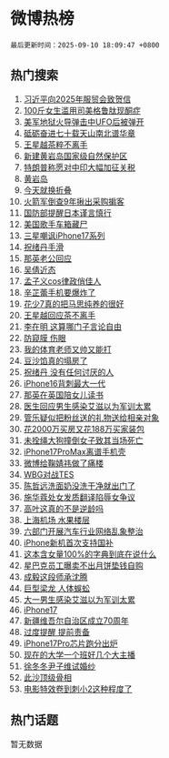 # 微博热榜

`最后更新时间：2025-09-10 18:09:47 +0800`

## 热门搜索

1. [习近平向2025年服贸会致贺信](https://m.weibo.cn/search?containerid=100103type%3D1%26t%3D10%26q%3D%23%E4%B9%A0%E8%BF%91%E5%B9%B3%E5%90%912025%E5%B9%B4%E6%9C%8D%E8%B4%B8%E4%BC%9A%E8%87%B4%E8%B4%BA%E4%BF%A1%23&stream_entry_id=51&isnewpage=1&extparam=seat%3D1%26c_type%3D51%26pos%3D0%26cate%3D10103%26q%3D%2523%25E4%25B9%25A0%25E8%25BF%2591%25E5%25B9%25B3%25E5%2590%25912025%25E5%25B9%25B4%25E6%259C%258D%25E8%25B4%25B8%25E4%25BC%259A%25E8%2587%25B4%25E8%25B4%25BA%25E4%25BF%25A1%2523%26dgr%3D0%26filter_type%3Drealtimehot%26stream_entry_id%3D51%26display_time%3D1757498985%26pre_seqid%3D175749898523602250548157)
1. [100斤女生滥用司美格鲁肽现酮症](https://m.weibo.cn/search?containerid=100103type%3D1%26t%3D10%26q%3D%23100%E6%96%A4%E5%A5%B3%E7%94%9F%E6%BB%A5%E7%94%A8%E5%8F%B8%E7%BE%8E%E6%A0%BC%E9%B2%81%E8%82%BD%E7%8E%B0%E9%85%AE%E7%97%87%23&stream_entry_id=31&isnewpage=1&extparam=seat%3D1%26pos%3D0%26lcate%3D5001%26realpos%3D1%26filter_type%3Drealtimehot%26q%3D%2523100%25E6%2596%25A4%25E5%25A5%25B3%25E7%2594%259F%25E6%25BB%25A5%25E7%2594%25A8%25E5%258F%25B8%25E7%25BE%258E%25E6%25A0%25BC%25E9%25B2%2581%25E8%2582%25BD%25E7%258E%25B0%25E9%2585%25AE%25E7%2597%2587%2523%26c_type%3D31%26cate%3D5001%26stream_entry_id%3D31%26dgr%3D0%26band_rank%3D1%26flag%3D2%26display_time%3D1757498985%26pre_seqid%3D175749898523602250548157)
1. [美军地狱火导弹击中UFO后被弹开](https://m.weibo.cn/search?containerid=100103type%3D1%26t%3D10%26q%3D%23%E7%BE%8E%E5%86%9B%E5%9C%B0%E7%8B%B1%E7%81%AB%E5%AF%BC%E5%BC%B9%E5%87%BB%E4%B8%ADUFO%E5%90%8E%E8%A2%AB%E5%BC%B9%E5%BC%80%23&stream_entry_id=31&isnewpage=1&extparam=seat%3D1%26pos%3D1%26lcate%3D5001%26realpos%3D2%26filter_type%3Drealtimehot%26q%3D%2523%25E7%25BE%258E%25E5%2586%259B%25E5%259C%25B0%25E7%258B%25B1%25E7%2581%25AB%25E5%25AF%25BC%25E5%25BC%25B9%25E5%2587%25BB%25E4%25B8%25ADUFO%25E5%2590%258E%25E8%25A2%25AB%25E5%25BC%25B9%25E5%25BC%2580%2523%26c_type%3D31%26cate%3D5001%26stream_entry_id%3D31%26dgr%3D0%26band_rank%3D2%26flag%3D1%26display_time%3D1757498985%26pre_seqid%3D175749898523602250548157)
1. [砥砺奋进七十载天山南北谱华章](https://m.weibo.cn/search?containerid=100103type%3D1%26t%3D10%26q%3D%23%E7%A0%A5%E7%A0%BA%E5%A5%8B%E8%BF%9B%E4%B8%83%E5%8D%81%E8%BD%BD%E5%A4%A9%E5%B1%B1%E5%8D%97%E5%8C%97%E8%B0%B1%E5%8D%8E%E7%AB%A0%23&stream_entry_id=31&isnewpage=1&extparam=seat%3D1%26pos%3D2%26lcate%3D5001%26realpos%3D3%26filter_type%3Drealtimehot%26q%3D%2523%25E7%25A0%25A5%25E7%25A0%25BA%25E5%25A5%258B%25E8%25BF%259B%25E4%25B8%2583%25E5%258D%2581%25E8%25BD%25BD%25E5%25A4%25A9%25E5%25B1%25B1%25E5%258D%2597%25E5%258C%2597%25E8%25B0%25B1%25E5%258D%258E%25E7%25AB%25A0%2523%26c_type%3D31%26cate%3D5001%26stream_entry_id%3D31%26dgr%3D0%26band_rank%3D3%26flag%3D0%26display_time%3D1757498985%26pre_seqid%3D175749898523602250548157)
1. [王星越茶粹不离手](https://m.weibo.cn/search?containerid=100103type%3D1%26t%3D10%26q%3D%23%E7%8E%8B%E6%98%9F%E8%B6%8A%E8%8C%B6%E7%B2%B9%E4%B8%8D%E7%A6%BB%E6%89%8B%23&stream_entry_id=31&isnewpage=1&extparam=seat%3D1%26pos%3D3%26lcate%3D5001%26topic_ad%3D1%26filter_type%3Drealtimehot%26q%3D%2523%25E7%258E%258B%25E6%2598%259F%25E8%25B6%258A%25E8%258C%25B6%25E7%25B2%25B9%25E4%25B8%258D%25E7%25A6%25BB%25E6%2589%258B%2523%26c_type%3D31%26adid%3D299922%26cate%3D5001%26dgr%3D0%26is_ad_pos%3D1%26band_rank%3D4%26stream_entry_id%3D31%26display_time%3D1757498985%26pre_seqid%3D175749898523602250548157)
1. [新建黄岩岛国家级自然保护区](https://m.weibo.cn/search?containerid=100103type%3D1%26t%3D10%26q%3D%23%E6%96%B0%E5%BB%BA%E9%BB%84%E5%B2%A9%E5%B2%9B%E5%9B%BD%E5%AE%B6%E7%BA%A7%E8%87%AA%E7%84%B6%E4%BF%9D%E6%8A%A4%E5%8C%BA%23&stream_entry_id=31&isnewpage=1&extparam=seat%3D1%26pos%3D4%26lcate%3D5001%26realpos%3D4%26filter_type%3Drealtimehot%26q%3D%2523%25E6%2596%25B0%25E5%25BB%25BA%25E9%25BB%2584%25E5%25B2%25A9%25E5%25B2%259B%25E5%259B%25BD%25E5%25AE%25B6%25E7%25BA%25A7%25E8%2587%25AA%25E7%2584%25B6%25E4%25BF%259D%25E6%258A%25A4%25E5%258C%25BA%2523%26c_type%3D31%26cate%3D5001%26stream_entry_id%3D31%26dgr%3D0%26band_rank%3D4%26flag%3D1%26display_time%3D1757498985%26pre_seqid%3D175749898523602250548157)
1. [特朗普称愿对中印大幅加征关税](https://m.weibo.cn/search?containerid=100103type%3D1%26t%3D10%26q%3D%23%E7%89%B9%E6%9C%97%E6%99%AE%E7%A7%B0%E6%84%BF%E5%AF%B9%E4%B8%AD%E5%8D%B0%E5%A4%A7%E5%B9%85%E5%8A%A0%E5%BE%81%E5%85%B3%E7%A8%8E%23&stream_entry_id=31&isnewpage=1&extparam=seat%3D1%26pos%3D5%26lcate%3D5001%26realpos%3D5%26filter_type%3Drealtimehot%26q%3D%2523%25E7%2589%25B9%25E6%259C%2597%25E6%2599%25AE%25E7%25A7%25B0%25E6%2584%25BF%25E5%25AF%25B9%25E4%25B8%25AD%25E5%258D%25B0%25E5%25A4%25A7%25E5%25B9%2585%25E5%258A%25A0%25E5%25BE%2581%25E5%2585%25B3%25E7%25A8%258E%2523%26c_type%3D31%26cate%3D5001%26stream_entry_id%3D31%26dgr%3D0%26band_rank%3D5%26flag%3D1%26display_time%3D1757498985%26pre_seqid%3D175749898523602250548157)
1. [黄岩岛](https://m.weibo.cn/search?containerid=100103type%3D1%26t%3D10%26q%3D%E9%BB%84%E5%B2%A9%E5%B2%9B&stream_entry_id=31&isnewpage=1&extparam=seat%3D1%26pos%3D6%26lcate%3D5001%26realpos%3D6%26filter_type%3Drealtimehot%26q%3D%25E9%25BB%2584%25E5%25B2%25A9%25E5%25B2%259B%26c_type%3D31%26cate%3D5001%26stream_entry_id%3D31%26dgr%3D0%26band_rank%3D6%26flag%3D1%26display_time%3D1757498985%26pre_seqid%3D175749898523602250548157)
1. [今天就换折叠](https://m.weibo.cn/search?containerid=100103type%3D1%26t%3D10%26q%3D%23%E4%BB%8A%E5%A4%A9%E5%B0%B1%E6%8D%A2%E6%8A%98%E5%8F%A0%23&stream_entry_id=31&isnewpage=1&extparam=seat%3D1%26pos%3D7%26lcate%3D5001%26topic_ad%3D1%26filter_type%3Drealtimehot%26q%3D%2523%25E4%25BB%258A%25E5%25A4%25A9%25E5%25B0%25B1%25E6%258D%25A2%25E6%258A%2598%25E5%258F%25A0%2523%26c_type%3D31%26adid%3D300542%26cate%3D5001%26dgr%3D0%26is_ad_pos%3D1%26band_rank%3D7%26stream_entry_id%3D31%26display_time%3D1757498985%26pre_seqid%3D175749898523602250548157)
1. [火箭军倒查9年揪出采购掮客](https://m.weibo.cn/search?containerid=100103type%3D1%26t%3D10%26q%3D%23%E7%81%AB%E7%AE%AD%E5%86%9B%E5%80%92%E6%9F%A59%E5%B9%B4%E6%8F%AA%E5%87%BA%E9%87%87%E8%B4%AD%E6%8E%AE%E5%AE%A2%23&stream_entry_id=31&isnewpage=1&extparam=seat%3D1%26pos%3D8%26lcate%3D5001%26realpos%3D7%26filter_type%3Drealtimehot%26q%3D%2523%25E7%2581%25AB%25E7%25AE%25AD%25E5%2586%259B%25E5%2580%2592%25E6%259F%25A59%25E5%25B9%25B4%25E6%258F%25AA%25E5%2587%25BA%25E9%2587%2587%25E8%25B4%25AD%25E6%258E%25AE%25E5%25AE%25A2%2523%26c_type%3D31%26cate%3D5001%26stream_entry_id%3D31%26dgr%3D0%26band_rank%3D7%26flag%3D0%26display_time%3D1757498985%26pre_seqid%3D175749898523602250548157)
1. [国防部提醒日本谨言慎行](https://m.weibo.cn/search?containerid=100103type%3D1%26t%3D10%26q%3D%23%E5%9B%BD%E9%98%B2%E9%83%A8%E6%8F%90%E9%86%92%E6%97%A5%E6%9C%AC%E8%B0%A8%E8%A8%80%E6%85%8E%E8%A1%8C%23&stream_entry_id=31&isnewpage=1&extparam=seat%3D1%26pos%3D9%26lcate%3D5001%26realpos%3D8%26filter_type%3Drealtimehot%26q%3D%2523%25E5%259B%25BD%25E9%2598%25B2%25E9%2583%25A8%25E6%258F%2590%25E9%2586%2592%25E6%2597%25A5%25E6%259C%25AC%25E8%25B0%25A8%25E8%25A8%2580%25E6%2585%258E%25E8%25A1%258C%2523%26c_type%3D31%26cate%3D5001%26stream_entry_id%3D31%26dgr%3D0%26band_rank%3D8%26flag%3D0%26display_time%3D1757498985%26pre_seqid%3D175749898523602250548157)
1. [美国歌手车箱藏尸](https://m.weibo.cn/search?containerid=100103type%3D1%26t%3D10%26q%3D%23%E7%BE%8E%E5%9B%BD%E6%AD%8C%E6%89%8B%E8%BD%A6%E7%AE%B1%E8%97%8F%E5%B0%B8%23&stream_entry_id=31&isnewpage=1&extparam=seat%3D1%26pos%3D10%26lcate%3D5001%26realpos%3D9%26filter_type%3Drealtimehot%26q%3D%2523%25E7%25BE%258E%25E5%259B%25BD%25E6%25AD%258C%25E6%2589%258B%25E8%25BD%25A6%25E7%25AE%25B1%25E8%2597%258F%25E5%25B0%25B8%2523%26c_type%3D31%26cate%3D5001%26stream_entry_id%3D31%26dgr%3D0%26band_rank%3D9%26flag%3D1%26display_time%3D1757498985%26pre_seqid%3D175749898523602250548157)
1. [三星嘲讽iPhone17系列](https://m.weibo.cn/search?containerid=100103type%3D1%26t%3D10%26q%3D%23%E4%B8%89%E6%98%9F%E5%98%B2%E8%AE%BDiPhone17%E7%B3%BB%E5%88%97%23&stream_entry_id=31&isnewpage=1&extparam=seat%3D1%26pos%3D11%26lcate%3D5001%26realpos%3D10%26filter_type%3Drealtimehot%26q%3D%2523%25E4%25B8%2589%25E6%2598%259F%25E5%2598%25B2%25E8%25AE%25BDiPhone17%25E7%25B3%25BB%25E5%2588%2597%2523%26c_type%3D31%26cate%3D5001%26stream_entry_id%3D31%26dgr%3D0%26band_rank%3D10%26flag%3D1%26display_time%3D1757498985%26pre_seqid%3D175749898523602250548157)
1. [祝绪丹手滑](https://m.weibo.cn/search?containerid=100103type%3D1%26t%3D10%26q%3D%23%E7%A5%9D%E7%BB%AA%E4%B8%B9%E6%89%8B%E6%BB%91%23&stream_entry_id=31&isnewpage=1&extparam=seat%3D1%26pos%3D12%26lcate%3D5001%26realpos%3D11%26filter_type%3Drealtimehot%26q%3D%2523%25E7%25A5%259D%25E7%25BB%25AA%25E4%25B8%25B9%25E6%2589%258B%25E6%25BB%2591%2523%26c_type%3D31%26cate%3D5001%26stream_entry_id%3D31%26dgr%3D0%26band_rank%3D11%26flag%3D2%26display_time%3D1757498985%26pre_seqid%3D175749898523602250548157)
1. [那英老公回应](https://m.weibo.cn/search?containerid=100103type%3D1%26t%3D10%26q%3D%23%E9%82%A3%E8%8B%B1%E8%80%81%E5%85%AC%E5%9B%9E%E5%BA%94%23&stream_entry_id=31&isnewpage=1&extparam=seat%3D1%26pos%3D13%26lcate%3D5001%26realpos%3D12%26filter_type%3Drealtimehot%26q%3D%2523%25E9%2582%25A3%25E8%258B%25B1%25E8%2580%2581%25E5%2585%25AC%25E5%259B%259E%25E5%25BA%2594%2523%26c_type%3D31%26cate%3D5001%26stream_entry_id%3D31%26dgr%3D0%26band_rank%3D12%26flag%3D2%26display_time%3D1757498985%26pre_seqid%3D175749898523602250548157)
1. [吴倩近态](https://m.weibo.cn/search?containerid=100103type%3D1%26t%3D10%26q%3D%E5%90%B4%E5%80%A9%E8%BF%91%E6%80%81&stream_entry_id=31&isnewpage=1&extparam=seat%3D1%26pos%3D14%26lcate%3D5001%26realpos%3D13%26filter_type%3Drealtimehot%26q%3D%25E5%2590%25B4%25E5%2580%25A9%25E8%25BF%2591%25E6%2580%2581%26c_type%3D31%26cate%3D5001%26stream_entry_id%3D31%26dgr%3D0%26band_rank%3D13%26flag%3D1%26display_time%3D1757498985%26pre_seqid%3D175749898523602250548157)
1. [孟子义cos律政俏佳人](https://m.weibo.cn/search?containerid=100103type%3D1%26t%3D10%26q%3D%23%E5%AD%9F%E5%AD%90%E4%B9%89cos%E5%BE%8B%E6%94%BF%E4%BF%8F%E4%BD%B3%E4%BA%BA%23&stream_entry_id=31&isnewpage=1&extparam=seat%3D1%26pos%3D15%26lcate%3D5001%26realpos%3D14%26filter_type%3Drealtimehot%26q%3D%2523%25E5%25AD%259F%25E5%25AD%2590%25E4%25B9%2589cos%25E5%25BE%258B%25E6%2594%25BF%25E4%25BF%258F%25E4%25BD%25B3%25E4%25BA%25BA%2523%26c_type%3D31%26cate%3D5001%26stream_entry_id%3D31%26dgr%3D0%26band_rank%3D14%26flag%3D0%26display_time%3D1757498985%26pre_seqid%3D175749898523602250548157)
1. [辛芷蕾手机要爆炸了](https://m.weibo.cn/search?containerid=100103type%3D1%26t%3D10%26q%3D%23%E8%BE%9B%E8%8A%B7%E8%95%BE%E6%89%8B%E6%9C%BA%E8%A6%81%E7%88%86%E7%82%B8%E4%BA%86%23&stream_entry_id=31&isnewpage=1&extparam=seat%3D1%26pos%3D16%26lcate%3D5001%26realpos%3D15%26filter_type%3Drealtimehot%26q%3D%2523%25E8%25BE%259B%25E8%258A%25B7%25E8%2595%25BE%25E6%2589%258B%25E6%259C%25BA%25E8%25A6%2581%25E7%2588%2586%25E7%2582%25B8%25E4%25BA%2586%2523%26c_type%3D31%26cate%3D5001%26stream_entry_id%3D31%26dgr%3D0%26band_rank%3D15%26flag%3D0%26display_time%3D1757498985%26pre_seqid%3D175749898523602250548157)
1. [花少7真的把马思纯养的很好](https://m.weibo.cn/search?containerid=100103type%3D1%26t%3D10%26q%3D%E8%8A%B1%E5%B0%917%E7%9C%9F%E7%9A%84%E6%8A%8A%E9%A9%AC%E6%80%9D%E7%BA%AF%E5%85%BB%E7%9A%84%E5%BE%88%E5%A5%BD&stream_entry_id=31&isnewpage=1&extparam=seat%3D1%26pos%3D17%26lcate%3D5001%26realpos%3D16%26filter_type%3Drealtimehot%26q%3D%25E8%258A%25B1%25E5%25B0%25917%25E7%259C%259F%25E7%259A%2584%25E6%258A%258A%25E9%25A9%25AC%25E6%2580%259D%25E7%25BA%25AF%25E5%2585%25BB%25E7%259A%2584%25E5%25BE%2588%25E5%25A5%25BD%26c_type%3D31%26cate%3D5001%26stream_entry_id%3D31%26dgr%3D0%26band_rank%3D16%26flag%3D0%26display_time%3D1757498985%26pre_seqid%3D175749898523602250548157)
1. [王星越回应茶不离手](https://m.weibo.cn/search?containerid=100103type%3D1%26t%3D10%26q%3D%23%E7%8E%8B%E6%98%9F%E8%B6%8A%E5%9B%9E%E5%BA%94%E8%8C%B6%E4%B8%8D%E7%A6%BB%E6%89%8B%23&stream_entry_id=31&isnewpage=1&extparam=seat%3D1%26pos%3D18%26lcate%3D5001%26realpos%3D17%26filter_type%3Drealtimehot%26q%3D%2523%25E7%258E%258B%25E6%2598%259F%25E8%25B6%258A%25E5%259B%259E%25E5%25BA%2594%25E8%258C%25B6%25E4%25B8%258D%25E7%25A6%25BB%25E6%2589%258B%2523%26c_type%3D31%26cate%3D5001%26stream_entry_id%3D31%26dgr%3D0%26band_rank%3D17%26flag%3D1%26display_time%3D1757498985%26pre_seqid%3D175749898523602250548157)
1. [李在明 这算哪门子言论自由](https://m.weibo.cn/search?containerid=100103type%3D1%26t%3D10%26q%3D%E6%9D%8E%E5%9C%A8%E6%98%8E+%E8%BF%99%E7%AE%97%E5%93%AA%E9%97%A8%E5%AD%90%E8%A8%80%E8%AE%BA%E8%87%AA%E7%94%B1&stream_entry_id=31&isnewpage=1&extparam=seat%3D1%26pos%3D19%26lcate%3D5001%26realpos%3D18%26filter_type%3Drealtimehot%26q%3D%25E6%259D%258E%25E5%259C%25A8%25E6%2598%258E%2520%25E8%25BF%2599%25E7%25AE%2597%25E5%2593%25AA%25E9%2597%25A8%25E5%25AD%2590%25E8%25A8%2580%25E8%25AE%25BA%25E8%2587%25AA%25E7%2594%25B1%26c_type%3D31%26cate%3D5001%26stream_entry_id%3D31%26dgr%3D0%26band_rank%3D18%26flag%3D1%26display_time%3D1757498985%26pre_seqid%3D175749898523602250548157)
1. [防窥膜 伤眼](https://m.weibo.cn/search?containerid=100103type%3D1%26t%3D10%26q%3D%E9%98%B2%E7%AA%A5%E8%86%9C+%E4%BC%A4%E7%9C%BC&stream_entry_id=31&isnewpage=1&extparam=seat%3D1%26pos%3D20%26lcate%3D5001%26realpos%3D19%26filter_type%3Drealtimehot%26q%3D%25E9%2598%25B2%25E7%25AA%25A5%25E8%2586%259C%2520%25E4%25BC%25A4%25E7%259C%25BC%26c_type%3D31%26cate%3D5001%26stream_entry_id%3D31%26dgr%3D0%26band_rank%3D19%26flag%3D1%26display_time%3D1757498985%26pre_seqid%3D175749898523602250548157)
1. [我的体育老师又帅又能打](https://m.weibo.cn/search?containerid=100103type%3D1%26t%3D10%26q%3D%23%E6%88%91%E7%9A%84%E4%BD%93%E8%82%B2%E8%80%81%E5%B8%88%E5%8F%88%E5%B8%85%E5%8F%88%E8%83%BD%E6%89%93%23&stream_entry_id=31&isnewpage=1&extparam=seat%3D1%26pos%3D21%26lcate%3D5001%26realpos%3D20%26filter_type%3Drealtimehot%26q%3D%2523%25E6%2588%2591%25E7%259A%2584%25E4%25BD%2593%25E8%2582%25B2%25E8%2580%2581%25E5%25B8%2588%25E5%258F%2588%25E5%25B8%2585%25E5%258F%2588%25E8%2583%25BD%25E6%2589%2593%2523%26c_type%3D31%26cate%3D5001%26stream_entry_id%3D31%26dgr%3D0%26band_rank%3D20%26flag%3D1%26display_time%3D1757498985%26pre_seqid%3D175749898523602250548157)
1. [豆沙馅真的塌房了](https://m.weibo.cn/search?containerid=100103type%3D1%26t%3D10%26q%3D%E8%B1%86%E6%B2%99%E9%A6%85%E7%9C%9F%E7%9A%84%E5%A1%8C%E6%88%BF%E4%BA%86&stream_entry_id=31&isnewpage=1&extparam=seat%3D1%26pos%3D22%26lcate%3D5001%26realpos%3D21%26filter_type%3Drealtimehot%26q%3D%25E8%25B1%2586%25E6%25B2%2599%25E9%25A6%2585%25E7%259C%259F%25E7%259A%2584%25E5%25A1%258C%25E6%2588%25BF%25E4%25BA%2586%26c_type%3D31%26cate%3D5001%26stream_entry_id%3D31%26dgr%3D0%26band_rank%3D21%26flag%3D0%26display_time%3D1757498985%26pre_seqid%3D175749898523602250548157)
1. [祝绪丹 没有任何讨厌的人](https://m.weibo.cn/search?containerid=100103type%3D1%26t%3D10%26q%3D%E7%A5%9D%E7%BB%AA%E4%B8%B9+%E6%B2%A1%E6%9C%89%E4%BB%BB%E4%BD%95%E8%AE%A8%E5%8E%8C%E7%9A%84%E4%BA%BA&stream_entry_id=31&isnewpage=1&extparam=seat%3D1%26pos%3D23%26lcate%3D5001%26realpos%3D22%26filter_type%3Drealtimehot%26q%3D%25E7%25A5%259D%25E7%25BB%25AA%25E4%25B8%25B9%2520%25E6%25B2%25A1%25E6%259C%2589%25E4%25BB%25BB%25E4%25BD%2595%25E8%25AE%25A8%25E5%258E%258C%25E7%259A%2584%25E4%25BA%25BA%26c_type%3D31%26cate%3D5001%26stream_entry_id%3D31%26dgr%3D0%26band_rank%3D22%26flag%3D0%26display_time%3D1757498985%26pre_seqid%3D175749898523602250548157)
1. [iPhone16背刺最大一代](https://m.weibo.cn/search?containerid=100103type%3D1%26t%3D10%26q%3DiPhone16%E8%83%8C%E5%88%BA%E6%9C%80%E5%A4%A7%E4%B8%80%E4%BB%A3&stream_entry_id=31&isnewpage=1&extparam=seat%3D1%26pos%3D24%26lcate%3D5001%26realpos%3D23%26filter_type%3Drealtimehot%26q%3DiPhone16%25E8%2583%258C%25E5%2588%25BA%25E6%259C%2580%25E5%25A4%25A7%25E4%25B8%2580%25E4%25BB%25A3%26c_type%3D31%26cate%3D5001%26stream_entry_id%3D31%26dgr%3D0%26band_rank%3D23%26flag%3D0%26display_time%3D1757498985%26pre_seqid%3D175749898523602250548157)
1. [那英在英国陪女儿读书](https://m.weibo.cn/search?containerid=100103type%3D1%26t%3D10%26q%3D%23%E9%82%A3%E8%8B%B1%E5%9C%A8%E8%8B%B1%E5%9B%BD%E9%99%AA%E5%A5%B3%E5%84%BF%E8%AF%BB%E4%B9%A6%23&stream_entry_id=31&isnewpage=1&extparam=seat%3D1%26pos%3D25%26lcate%3D5001%26realpos%3D24%26filter_type%3Drealtimehot%26q%3D%2523%25E9%2582%25A3%25E8%258B%25B1%25E5%259C%25A8%25E8%258B%25B1%25E5%259B%25BD%25E9%2599%25AA%25E5%25A5%25B3%25E5%2584%25BF%25E8%25AF%25BB%25E4%25B9%25A6%2523%26c_type%3D31%26cate%3D5001%26stream_entry_id%3D31%26dgr%3D0%26band_rank%3D24%26flag%3D0%26display_time%3D1757498985%26pre_seqid%3D175749898523602250548157)
1. [医生回应男生感染艾滋以为军训太累](https://m.weibo.cn/search?containerid=100103type%3D1%26t%3D10%26q%3D%23%E5%8C%BB%E7%94%9F%E5%9B%9E%E5%BA%94%E7%94%B7%E7%94%9F%E6%84%9F%E6%9F%93%E8%89%BE%E6%BB%8B%E4%BB%A5%E4%B8%BA%E5%86%9B%E8%AE%AD%E5%A4%AA%E7%B4%AF%23&stream_entry_id=31&isnewpage=1&extparam=seat%3D1%26pos%3D26%26lcate%3D5001%26realpos%3D25%26filter_type%3Drealtimehot%26q%3D%2523%25E5%258C%25BB%25E7%2594%259F%25E5%259B%259E%25E5%25BA%2594%25E7%2594%25B7%25E7%2594%259F%25E6%2584%259F%25E6%259F%2593%25E8%2589%25BE%25E6%25BB%258B%25E4%25BB%25A5%25E4%25B8%25BA%25E5%2586%259B%25E8%25AE%25AD%25E5%25A4%25AA%25E7%25B4%25AF%2523%26c_type%3D31%26cate%3D5001%26stream_entry_id%3D31%26dgr%3D0%26band_rank%3D25%26flag%3D1%26display_time%3D1757498985%26pre_seqid%3D175749898523602250548157)
1. [管乐疑似把粉丝送的礼物送给相亲对象](https://m.weibo.cn/search?containerid=100103type%3D1%26t%3D10%26q%3D%23%E7%AE%A1%E4%B9%90%E7%96%91%E4%BC%BC%E6%8A%8A%E7%B2%89%E4%B8%9D%E9%80%81%E7%9A%84%E7%A4%BC%E7%89%A9%E9%80%81%E7%BB%99%E7%9B%B8%E4%BA%B2%E5%AF%B9%E8%B1%A1%23&stream_entry_id=31&isnewpage=1&extparam=seat%3D1%26pos%3D27%26lcate%3D5001%26realpos%3D26%26filter_type%3Drealtimehot%26q%3D%2523%25E7%25AE%25A1%25E4%25B9%2590%25E7%2596%2591%25E4%25BC%25BC%25E6%258A%258A%25E7%25B2%2589%25E4%25B8%259D%25E9%2580%2581%25E7%259A%2584%25E7%25A4%25BC%25E7%2589%25A9%25E9%2580%2581%25E7%25BB%2599%25E7%259B%25B8%25E4%25BA%25B2%25E5%25AF%25B9%25E8%25B1%25A1%2523%26c_type%3D31%26cate%3D5001%26stream_entry_id%3D31%26dgr%3D0%26band_rank%3D26%26flag%3D0%26display_time%3D1757498985%26pre_seqid%3D175749898523602250548157)
1. [花2000万买房又花188万买家装包](https://m.weibo.cn/search?containerid=100103type%3D1%26t%3D10%26q%3D%23%E8%8A%B12000%E4%B8%87%E4%B9%B0%E6%88%BF%E5%8F%88%E8%8A%B1188%E4%B8%87%E4%B9%B0%E5%AE%B6%E8%A3%85%E5%8C%85%23&stream_entry_id=31&isnewpage=1&extparam=seat%3D1%26pos%3D28%26lcate%3D5001%26realpos%3D27%26filter_type%3Drealtimehot%26q%3D%2523%25E8%258A%25B12000%25E4%25B8%2587%25E4%25B9%25B0%25E6%2588%25BF%25E5%258F%2588%25E8%258A%25B1188%25E4%25B8%2587%25E4%25B9%25B0%25E5%25AE%25B6%25E8%25A3%2585%25E5%258C%2585%2523%26c_type%3D31%26cate%3D5001%26stream_entry_id%3D31%26dgr%3D0%26band_rank%3D27%26flag%3D0%26display_time%3D1757498985%26pre_seqid%3D175749898523602250548157)
1. [未拴绳大狗撞倒女子致其当场死亡](https://m.weibo.cn/search?containerid=100103type%3D1%26t%3D10%26q%3D%23%E6%9C%AA%E6%8B%B4%E7%BB%B3%E5%A4%A7%E7%8B%97%E6%92%9E%E5%80%92%E5%A5%B3%E5%AD%90%E8%87%B4%E5%85%B6%E5%BD%93%E5%9C%BA%E6%AD%BB%E4%BA%A1%23&stream_entry_id=31&isnewpage=1&extparam=seat%3D1%26pos%3D29%26lcate%3D5001%26realpos%3D28%26filter_type%3Drealtimehot%26q%3D%2523%25E6%259C%25AA%25E6%258B%25B4%25E7%25BB%25B3%25E5%25A4%25A7%25E7%258B%2597%25E6%2592%259E%25E5%2580%2592%25E5%25A5%25B3%25E5%25AD%2590%25E8%2587%25B4%25E5%2585%25B6%25E5%25BD%2593%25E5%259C%25BA%25E6%25AD%25BB%25E4%25BA%25A1%2523%26c_type%3D31%26cate%3D5001%26stream_entry_id%3D31%26dgr%3D0%26band_rank%3D28%26flag%3D1%26display_time%3D1757498985%26pre_seqid%3D175749898523602250548157)
1. [iPhone17ProMax离谱手机壳](https://m.weibo.cn/search?containerid=100103type%3D1%26t%3D10%26q%3D%23iPhone17ProMax%E7%A6%BB%E8%B0%B1%E6%89%8B%E6%9C%BA%E5%A3%B3%23&stream_entry_id=31&isnewpage=1&extparam=seat%3D1%26pos%3D30%26lcate%3D5001%26realpos%3D29%26filter_type%3Drealtimehot%26q%3D%2523iPhone17ProMax%25E7%25A6%25BB%25E8%25B0%25B1%25E6%2589%258B%25E6%259C%25BA%25E5%25A3%25B3%2523%26c_type%3D31%26cate%3D5001%26stream_entry_id%3D31%26dgr%3D0%26band_rank%3D29%26flag%3D0%26display_time%3D1757498985%26pre_seqid%3D175749898523602250548157)
1. [微博给鞠婧祎做了痛楼](https://m.weibo.cn/search?containerid=100103type%3D1%26t%3D10%26q%3D%23%E5%BE%AE%E5%8D%9A%E7%BB%99%E9%9E%A0%E5%A9%A7%E7%A5%8E%E5%81%9A%E4%BA%86%E7%97%9B%E6%A5%BC%23&stream_entry_id=31&isnewpage=1&extparam=seat%3D1%26pos%3D31%26lcate%3D5001%26realpos%3D30%26filter_type%3Drealtimehot%26q%3D%2523%25E5%25BE%25AE%25E5%258D%259A%25E7%25BB%2599%25E9%259E%25A0%25E5%25A9%25A7%25E7%25A5%258E%25E5%2581%259A%25E4%25BA%2586%25E7%2597%259B%25E6%25A5%25BC%2523%26c_type%3D31%26cate%3D5001%26stream_entry_id%3D31%26dgr%3D0%26band_rank%3D30%26flag%3D1%26display_time%3D1757498985%26pre_seqid%3D175749898523602250548157)
1. [WBG对战TES](https://m.weibo.cn/search?containerid=100103type%3D1%26t%3D10%26q%3D%23WBG%E5%AF%B9%E6%88%98TES%23&stream_entry_id=31&isnewpage=1&extparam=seat%3D1%26pos%3D32%26lcate%3D5001%26realpos%3D31%26filter_type%3Drealtimehot%26q%3D%2523WBG%25E5%25AF%25B9%25E6%2588%2598TES%2523%26c_type%3D31%26cate%3D5001%26stream_entry_id%3D31%26dgr%3D0%26band_rank%3D31%26flag%3D1%26display_time%3D1757498985%26pre_seqid%3D175749898523602250548157)
1. [陈哲远洗面奶没洗干净就出门了](https://m.weibo.cn/search?containerid=100103type%3D1%26t%3D10%26q%3D%E9%99%88%E5%93%B2%E8%BF%9C%E6%B4%97%E9%9D%A2%E5%A5%B6%E6%B2%A1%E6%B4%97%E5%B9%B2%E5%87%80%E5%B0%B1%E5%87%BA%E9%97%A8%E4%BA%86&stream_entry_id=31&isnewpage=1&extparam=seat%3D1%26pos%3D33%26lcate%3D5001%26realpos%3D32%26filter_type%3Drealtimehot%26q%3D%25E9%2599%2588%25E5%2593%25B2%25E8%25BF%259C%25E6%25B4%2597%25E9%259D%25A2%25E5%25A5%25B6%25E6%25B2%25A1%25E6%25B4%2597%25E5%25B9%25B2%25E5%2587%2580%25E5%25B0%25B1%25E5%2587%25BA%25E9%2597%25A8%25E4%25BA%2586%26c_type%3D31%26cate%3D5001%26stream_entry_id%3D31%26dgr%3D0%26band_rank%3D32%26flag%3D1%26display_time%3D1757498985%26pre_seqid%3D175749898523602250548157)
1. [施华蔻处女发质翻译陷辱女争议](https://m.weibo.cn/search?containerid=100103type%3D1%26t%3D10%26q%3D%23%E6%96%BD%E5%8D%8E%E8%94%BB%E5%A4%84%E5%A5%B3%E5%8F%91%E8%B4%A8%E7%BF%BB%E8%AF%91%E9%99%B7%E8%BE%B1%E5%A5%B3%E4%BA%89%E8%AE%AE%23&stream_entry_id=31&isnewpage=1&extparam=seat%3D1%26pos%3D34%26lcate%3D5001%26realpos%3D33%26filter_type%3Drealtimehot%26q%3D%2523%25E6%2596%25BD%25E5%258D%258E%25E8%2594%25BB%25E5%25A4%2584%25E5%25A5%25B3%25E5%258F%2591%25E8%25B4%25A8%25E7%25BF%25BB%25E8%25AF%2591%25E9%2599%25B7%25E8%25BE%25B1%25E5%25A5%25B3%25E4%25BA%2589%25E8%25AE%25AE%2523%26c_type%3D31%26cate%3D5001%26stream_entry_id%3D31%26dgr%3D0%26band_rank%3D33%26flag%3D1%26display_time%3D1757498985%26pre_seqid%3D175749898523602250548157)
1. [高叶这真的不是逆龄吗](https://m.weibo.cn/search?containerid=100103type%3D1%26t%3D10%26q%3D%E9%AB%98%E5%8F%B6%E8%BF%99%E7%9C%9F%E7%9A%84%E4%B8%8D%E6%98%AF%E9%80%86%E9%BE%84%E5%90%97&stream_entry_id=31&isnewpage=1&extparam=seat%3D1%26pos%3D35%26lcate%3D5001%26realpos%3D34%26filter_type%3Drealtimehot%26q%3D%25E9%25AB%2598%25E5%258F%25B6%25E8%25BF%2599%25E7%259C%259F%25E7%259A%2584%25E4%25B8%258D%25E6%2598%25AF%25E9%2580%2586%25E9%25BE%2584%25E5%2590%2597%26c_type%3D31%26cate%3D5001%26stream_entry_id%3D31%26dgr%3D0%26band_rank%3D34%26flag%3D1%26display_time%3D1757498985%26pre_seqid%3D175749898523602250548157)
1. [上海机场 水果楼层](https://m.weibo.cn/search?containerid=100103type%3D1%26t%3D10%26q%3D%E4%B8%8A%E6%B5%B7%E6%9C%BA%E5%9C%BA+%E6%B0%B4%E6%9E%9C%E6%A5%BC%E5%B1%82&stream_entry_id=31&isnewpage=1&extparam=seat%3D1%26pos%3D36%26lcate%3D5001%26realpos%3D35%26filter_type%3Drealtimehot%26q%3D%25E4%25B8%258A%25E6%25B5%25B7%25E6%259C%25BA%25E5%259C%25BA%2520%25E6%25B0%25B4%25E6%259E%259C%25E6%25A5%25BC%25E5%25B1%2582%26c_type%3D31%26cate%3D5001%26stream_entry_id%3D31%26dgr%3D0%26band_rank%3D35%26flag%3D1%26display_time%3D1757498985%26pre_seqid%3D175749898523602250548157)
1. [六部门开展汽车行业网络乱象整治](https://m.weibo.cn/search?containerid=100103type%3D1%26t%3D10%26q%3D%23%E5%85%AD%E9%83%A8%E9%97%A8%E5%BC%80%E5%B1%95%E6%B1%BD%E8%BD%A6%E8%A1%8C%E4%B8%9A%E7%BD%91%E7%BB%9C%E4%B9%B1%E8%B1%A1%E6%95%B4%E6%B2%BB%23&stream_entry_id=31&isnewpage=1&extparam=seat%3D1%26pos%3D37%26lcate%3D5001%26realpos%3D36%26filter_type%3Drealtimehot%26q%3D%2523%25E5%2585%25AD%25E9%2583%25A8%25E9%2597%25A8%25E5%25BC%2580%25E5%25B1%2595%25E6%25B1%25BD%25E8%25BD%25A6%25E8%25A1%258C%25E4%25B8%259A%25E7%25BD%2591%25E7%25BB%259C%25E4%25B9%25B1%25E8%25B1%25A1%25E6%2595%25B4%25E6%25B2%25BB%2523%26c_type%3D31%26cate%3D5001%26stream_entry_id%3D31%26dgr%3D0%26band_rank%3D36%26flag%3D0%26display_time%3D1757498985%26pre_seqid%3D175749898523602250548157)
1. [iPhone新机首次支持国补](https://m.weibo.cn/search?containerid=100103type%3D1%26t%3D10%26q%3DiPhone%E6%96%B0%E6%9C%BA%E9%A6%96%E6%AC%A1%E6%94%AF%E6%8C%81%E5%9B%BD%E8%A1%A5&stream_entry_id=31&isnewpage=1&extparam=seat%3D1%26pos%3D38%26lcate%3D5001%26realpos%3D37%26filter_type%3Drealtimehot%26q%3DiPhone%25E6%2596%25B0%25E6%259C%25BA%25E9%25A6%2596%25E6%25AC%25A1%25E6%2594%25AF%25E6%258C%2581%25E5%259B%25BD%25E8%25A1%25A5%26c_type%3D31%26cate%3D5001%26stream_entry_id%3D31%26dgr%3D0%26band_rank%3D37%26flag%3D0%26display_time%3D1757498985%26pre_seqid%3D175749898523602250548157)
1. [这本含女量100%的字典到底在说什么](https://m.weibo.cn/search?containerid=100103type%3D1%26t%3D10%26q%3D%23%E8%BF%99%E6%9C%AC%E5%90%AB%E5%A5%B3%E9%87%8F100%25%E7%9A%84%E5%AD%97%E5%85%B8%E5%88%B0%E5%BA%95%E5%9C%A8%E8%AF%B4%E4%BB%80%E4%B9%88%23&stream_entry_id=31&isnewpage=1&extparam=seat%3D1%26pos%3D39%26lcate%3D5001%26realpos%3D38%26filter_type%3Drealtimehot%26q%3D%2523%25E8%25BF%2599%25E6%259C%25AC%25E5%2590%25AB%25E5%25A5%25B3%25E9%2587%258F100%2525%25E7%259A%2584%25E5%25AD%2597%25E5%2585%25B8%25E5%2588%25B0%25E5%25BA%2595%25E5%259C%25A8%25E8%25AF%25B4%25E4%25BB%2580%25E4%25B9%2588%2523%26c_type%3D31%26cate%3D5001%26stream_entry_id%3D31%26dgr%3D0%26band_rank%3D38%26flag%3D1%26display_time%3D1757498985%26pre_seqid%3D175749898523602250548157)
1. [星巴克员工曝卖不出月饼垫钱自购](https://m.weibo.cn/search?containerid=100103type%3D1%26t%3D10%26q%3D%23%E6%98%9F%E5%B7%B4%E5%85%8B%E5%91%98%E5%B7%A5%E6%9B%9D%E5%8D%96%E4%B8%8D%E5%87%BA%E6%9C%88%E9%A5%BC%E5%9E%AB%E9%92%B1%E8%87%AA%E8%B4%AD%23&stream_entry_id=31&isnewpage=1&extparam=seat%3D1%26pos%3D40%26lcate%3D5001%26realpos%3D39%26filter_type%3Drealtimehot%26q%3D%2523%25E6%2598%259F%25E5%25B7%25B4%25E5%2585%258B%25E5%2591%2598%25E5%25B7%25A5%25E6%259B%259D%25E5%258D%2596%25E4%25B8%258D%25E5%2587%25BA%25E6%259C%2588%25E9%25A5%25BC%25E5%259E%25AB%25E9%2592%25B1%25E8%2587%25AA%25E8%25B4%25AD%2523%26c_type%3D31%26cate%3D5001%26stream_entry_id%3D31%26dgr%3D0%26band_rank%3D39%26flag%3D1%26display_time%3D1757498985%26pre_seqid%3D175749898523602250548157)
1. [成毅这段师承沈腾](https://m.weibo.cn/search?containerid=100103type%3D1%26t%3D10%26q%3D%E6%88%90%E6%AF%85%E8%BF%99%E6%AE%B5%E5%B8%88%E6%89%BF%E6%B2%88%E8%85%BE&stream_entry_id=31&isnewpage=1&extparam=seat%3D1%26pos%3D41%26lcate%3D5001%26realpos%3D40%26filter_type%3Drealtimehot%26q%3D%25E6%2588%2590%25E6%25AF%2585%25E8%25BF%2599%25E6%25AE%25B5%25E5%25B8%2588%25E6%2589%25BF%25E6%25B2%2588%25E8%2585%25BE%26c_type%3D31%26cate%3D5001%26stream_entry_id%3D31%26dgr%3D0%26band_rank%3D40%26flag%3D1%26display_time%3D1757498985%26pre_seqid%3D175749898523602250548157)
1. [巨型梁龙 人体蜈蚣](https://m.weibo.cn/search?containerid=100103type%3D1%26t%3D10%26q%3D%E5%B7%A8%E5%9E%8B%E6%A2%81%E9%BE%99+%E4%BA%BA%E4%BD%93%E8%9C%88%E8%9A%A3&stream_entry_id=31&isnewpage=1&extparam=seat%3D1%26pos%3D42%26lcate%3D5001%26realpos%3D41%26filter_type%3Drealtimehot%26q%3D%25E5%25B7%25A8%25E5%259E%258B%25E6%25A2%2581%25E9%25BE%2599%2520%25E4%25BA%25BA%25E4%25BD%2593%25E8%259C%2588%25E8%259A%25A3%26c_type%3D31%26cate%3D5001%26stream_entry_id%3D31%26dgr%3D0%26band_rank%3D41%26flag%3D0%26display_time%3D1757498985%26pre_seqid%3D175749898523602250548157)
1. [大一男生感染艾滋以为军训太累](https://m.weibo.cn/search?containerid=100103type%3D1%26t%3D10%26q%3D%23%E5%A4%A7%E4%B8%80%E7%94%B7%E7%94%9F%E6%84%9F%E6%9F%93%E8%89%BE%E6%BB%8B%E4%BB%A5%E4%B8%BA%E5%86%9B%E8%AE%AD%E5%A4%AA%E7%B4%AF%23&stream_entry_id=31&isnewpage=1&extparam=seat%3D1%26pos%3D43%26lcate%3D5001%26realpos%3D42%26filter_type%3Drealtimehot%26q%3D%2523%25E5%25A4%25A7%25E4%25B8%2580%25E7%2594%25B7%25E7%2594%259F%25E6%2584%259F%25E6%259F%2593%25E8%2589%25BE%25E6%25BB%258B%25E4%25BB%25A5%25E4%25B8%25BA%25E5%2586%259B%25E8%25AE%25AD%25E5%25A4%25AA%25E7%25B4%25AF%2523%26c_type%3D31%26cate%3D5001%26stream_entry_id%3D31%26dgr%3D0%26band_rank%3D42%26flag%3D1%26display_time%3D1757498985%26pre_seqid%3D175749898523602250548157)
1. [iPhone17](https://m.weibo.cn/search?containerid=100103type%3D1%26t%3D10%26q%3D%23iPhone17%23&stream_entry_id=31&isnewpage=1&extparam=seat%3D1%26pos%3D44%26lcate%3D5001%26realpos%3D43%26filter_type%3Drealtimehot%26q%3D%2523iPhone17%2523%26c_type%3D31%26cate%3D5001%26stream_entry_id%3D31%26dgr%3D0%26band_rank%3D43%26flag%3D0%26display_time%3D1757498985%26pre_seqid%3D175749898523602250548157)
1. [新疆维吾尔自治区成立70周年](https://m.weibo.cn/search?containerid=100103type%3D1%26t%3D10%26q%3D%23%E6%96%B0%E7%96%86%E7%BB%B4%E5%90%BE%E5%B0%94%E8%87%AA%E6%B2%BB%E5%8C%BA%E6%88%90%E7%AB%8B70%E5%91%A8%E5%B9%B4%23&stream_entry_id=31&isnewpage=1&extparam=seat%3D1%26pos%3D45%26lcate%3D5001%26realpos%3D44%26filter_type%3Drealtimehot%26q%3D%2523%25E6%2596%25B0%25E7%2596%2586%25E7%25BB%25B4%25E5%2590%25BE%25E5%25B0%2594%25E8%2587%25AA%25E6%25B2%25BB%25E5%258C%25BA%25E6%2588%2590%25E7%25AB%258B70%25E5%2591%25A8%25E5%25B9%25B4%2523%26c_type%3D31%26cate%3D5001%26stream_entry_id%3D31%26dgr%3D0%26band_rank%3D44%26flag%3D1%26display_time%3D1757498985%26pre_seqid%3D175749898523602250548157)
1. [过度提醒 提前责备](https://m.weibo.cn/search?containerid=100103type%3D1%26t%3D10%26q%3D%E8%BF%87%E5%BA%A6%E6%8F%90%E9%86%92+%E6%8F%90%E5%89%8D%E8%B4%A3%E5%A4%87&stream_entry_id=31&isnewpage=1&extparam=seat%3D1%26pos%3D46%26lcate%3D5001%26realpos%3D45%26filter_type%3Drealtimehot%26q%3D%25E8%25BF%2587%25E5%25BA%25A6%25E6%258F%2590%25E9%2586%2592%2520%25E6%258F%2590%25E5%2589%258D%25E8%25B4%25A3%25E5%25A4%2587%26c_type%3D31%26cate%3D5001%26stream_entry_id%3D31%26dgr%3D0%26band_rank%3D45%26flag%3D1%26display_time%3D1757498985%26pre_seqid%3D175749898523602250548157)
1. [iPhone17Pro芯片跑分出炉](https://m.weibo.cn/search?containerid=100103type%3D1%26t%3D10%26q%3D%23iPhone17Pro%E8%8A%AF%E7%89%87%E8%B7%91%E5%88%86%E5%87%BA%E7%82%89%23&stream_entry_id=31&isnewpage=1&extparam=seat%3D1%26pos%3D47%26lcate%3D5001%26realpos%3D46%26filter_type%3Drealtimehot%26q%3D%2523iPhone17Pro%25E8%258A%25AF%25E7%2589%2587%25E8%25B7%2591%25E5%2588%2586%25E5%2587%25BA%25E7%2582%2589%2523%26c_type%3D31%26cate%3D5001%26stream_entry_id%3D31%26dgr%3D0%26band_rank%3D46%26flag%3D1%26display_time%3D1757498985%26pre_seqid%3D175749898523602250548157)
1. [现在的大学一个班好几个大主播](https://m.weibo.cn/search?containerid=100103type%3D1%26t%3D10%26q%3D%23%E7%8E%B0%E5%9C%A8%E7%9A%84%E5%A4%A7%E5%AD%A6%E4%B8%80%E4%B8%AA%E7%8F%AD%E5%A5%BD%E5%87%A0%E4%B8%AA%E5%A4%A7%E4%B8%BB%E6%92%AD%23&stream_entry_id=31&isnewpage=1&extparam=seat%3D1%26pos%3D48%26lcate%3D5001%26realpos%3D47%26filter_type%3Drealtimehot%26q%3D%2523%25E7%258E%25B0%25E5%259C%25A8%25E7%259A%2584%25E5%25A4%25A7%25E5%25AD%25A6%25E4%25B8%2580%25E4%25B8%25AA%25E7%258F%25AD%25E5%25A5%25BD%25E5%2587%25A0%25E4%25B8%25AA%25E5%25A4%25A7%25E4%25B8%25BB%25E6%2592%25AD%2523%26c_type%3D31%26cate%3D5001%26stream_entry_id%3D31%26dgr%3D0%26band_rank%3D47%26flag%3D1%26display_time%3D1757498985%26pre_seqid%3D175749898523602250548157)
1. [徐冬冬尹子维试婚纱](https://m.weibo.cn/search?containerid=100103type%3D1%26t%3D10%26q%3D%E5%BE%90%E5%86%AC%E5%86%AC%E5%B0%B9%E5%AD%90%E7%BB%B4%E8%AF%95%E5%A9%9A%E7%BA%B1&stream_entry_id=31&isnewpage=1&extparam=seat%3D1%26pos%3D49%26lcate%3D5001%26realpos%3D48%26filter_type%3Drealtimehot%26q%3D%25E5%25BE%2590%25E5%2586%25AC%25E5%2586%25AC%25E5%25B0%25B9%25E5%25AD%2590%25E7%25BB%25B4%25E8%25AF%2595%25E5%25A9%259A%25E7%25BA%25B1%26c_type%3D31%26cate%3D5001%26stream_entry_id%3D31%26dgr%3D0%26band_rank%3D48%26flag%3D1%26display_time%3D1757498985%26pre_seqid%3D175749898523602250548157)
1. [此沙顶级骨相](https://m.weibo.cn/search?containerid=100103type%3D1%26t%3D10%26q%3D%E6%AD%A4%E6%B2%99%E9%A1%B6%E7%BA%A7%E9%AA%A8%E7%9B%B8&stream_entry_id=31&isnewpage=1&extparam=seat%3D1%26pos%3D50%26lcate%3D5001%26realpos%3D49%26filter_type%3Drealtimehot%26q%3D%25E6%25AD%25A4%25E6%25B2%2599%25E9%25A1%25B6%25E7%25BA%25A7%25E9%25AA%25A8%25E7%259B%25B8%26c_type%3D31%26cate%3D5001%26stream_entry_id%3D31%26dgr%3D0%26band_rank%3D49%26flag%3D1%26display_time%3D1757498985%26pre_seqid%3D175749898523602250548157)
1. [电影特效卷到刺小2这种程度了](https://m.weibo.cn/search?containerid=100103type%3D1%26t%3D10%26q%3D%E7%94%B5%E5%BD%B1%E7%89%B9%E6%95%88%E5%8D%B7%E5%88%B0%E5%88%BA%E5%B0%8F2%E8%BF%99%E7%A7%8D%E7%A8%8B%E5%BA%A6%E4%BA%86&stream_entry_id=31&isnewpage=1&extparam=seat%3D1%26pos%3D51%26lcate%3D5001%26realpos%3D50%26filter_type%3Drealtimehot%26q%3D%25E7%2594%25B5%25E5%25BD%25B1%25E7%2589%25B9%25E6%2595%2588%25E5%258D%25B7%25E5%2588%25B0%25E5%2588%25BA%25E5%25B0%258F2%25E8%25BF%2599%25E7%25A7%258D%25E7%25A8%258B%25E5%25BA%25A6%25E4%25BA%2586%26c_type%3D31%26cate%3D5001%26stream_entry_id%3D31%26dgr%3D0%26band_rank%3D50%26flag%3D1%26display_time%3D1757498985%26pre_seqid%3D175749898523602250548157)

## 热门话题

暂无数据
